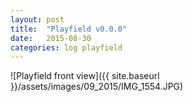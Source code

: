 ```yaml
---
layout: post
title:  "Playfield v0.0.0"
date:   2015-08-30
categories: log playfield
---
```


![Playfield front view]({{ site.baseurl }}/assets/images/09_2015/IMG_1554.JPG)
